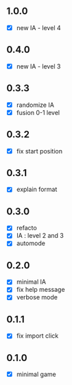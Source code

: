 ## 1.0.0

- [x] new IA - level 4
## 0.4.0

- [x] new IA - level 3

## 0.3.3

- [x] randomize IA
- [x] fusion 0-1 level
## 0.3.2

- [x] fix start position
## 0.3.1

- [x] explain format
## 0.3.0

- [x] refacto
- [x] IA : level 2 and 3
- [x] automode
## 0.2.0 

- [x] minimal IA
- [x] fix help message
- [x] verbose mode
## 0.1.1

- [x] fix import click
## 0.1.0 

- [x] minimal game

